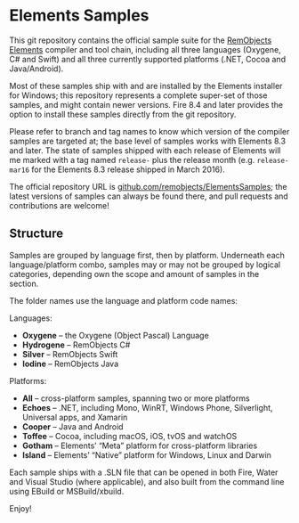 # Elements Samples

This git repository contains the official sample suite for the [RemObjects Elements](http://www.elementscompiler.com) compiler and tool chain, including all three languages (Oxygene, C# and Swift) and all three currently supported platforms (.NET, Cocoa and Java/Android).

Most of these samples ship with and are installed by the Elements installer for Windows; this repository represents a complete super-set of those samples, and might contain newer versions. Fire 8.4 and later provides the option to install these samples directly from the git repository.

Please refer to branch and tag names to know which version of the compiler samples are targeted at; the base level of samples works with Elements 8.3 and later. The state of samples shipped with each release of Elements will me marked with a tag named `release-` plus the release month (e.g. `release-mar16` for the Elements 8.3 release shipped in March 2016).

The official repository URL is [github.com/remobjects/ElementsSamples](https://github.com/remobjects/ElementsSamples); the latest versions of samples can always be found there, and pull requests and contributions are welcome!

## Structure

Samples are grouped by language first, then by platform. Underneath each language/platform combo, samples may or may not be grouped by logical categories, depending own the scope and amount of samples in the section.

The folder names use the language and platform code names:

Languages:

* **Oxygene** &ndash; the Oxygene (Object Pascal) Language
* **Hydrogene** &ndash; RemObjects C#
* **Silver** &ndash; RemObjects Swift
* **Iodine** &ndash; RemObjects Java

Platforms:

* **All** &ndash; cross-platform samples, spanning two or more platforms
* **Echoes** &ndash; .NET, including Mono, WinRT, Windows Phone, Silverlight, Universal apps, and Xamarin
* **Cooper** &ndash; Java and Android
* **Toffee** &ndash; Cocoa, including macOS, iOS, tvOS and watchOS
* **Gotham** &ndash; Elements’ “Meta” platform for cross-platform libraries
* **Island** &ndash; Elements’ “Native” platform for Windows, Linux and Darwin

Each sample ships with a .SLN file that can be opened in both Fire, Water and Visual Studio (where applicable), and also built from the command line using EBuild or MSBuild/xbuild.

Enjoy!
